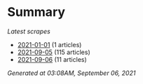 # Summary
*Latest scrapes*
* [2021-01-01](https://github.com/nuuuwan/news_lk/blob/data/news_lk.2021-01-01.json) (1 articles)
* [2021-09-05](https://github.com/nuuuwan/news_lk/blob/data/news_lk.2021-09-05.json) (115 articles)
* [2021-09-06](https://github.com/nuuuwan/news_lk/blob/data/news_lk.2021-09-06.json) (11 articles)

*Generated at 03:08AM, September 06, 2021*